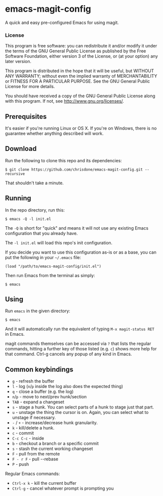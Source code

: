 # emacs-magit-config

A quick and easy pre-configured Emacs for using magit.

### License

This program is free software: you can redistribute it and/or modify
it under the terms of the GNU General Public License as published by
the Free Software Foundation, either version 3 of the License, or
(at your option) any later version.

This program is distributed in the hope that it will be useful,
but WITHOUT ANY WARRANTY; without even the implied warranty of
MERCHANTABILITY or FITNESS FOR A PARTICULAR PURPOSE.  See the
GNU General Public License for more details.

You should have received a copy of the GNU General Public License
along with this program. If not, see <http://www.gnu.org/licenses/>.

## Prerequisites

It's easier if you're running Linux or OS X. If you're on Windows,
there is no guarantee whether anything described will work.

## Download

Run the following to clone this repo and its dependencies:

    $ git clone https://github.com/chrisdone/emacs-magit-config.git --recursive

That shouldn't take a minute.

## Running

In the repo directory, run this:

    $ emacs -Q -l init.el

The `-Q` is short for "quick" and means it will not use any existing
Emacs configuration that you already have.

The `-l init.el` will load this repo's init configuration.

If you decide you want to use this configuration as-is or as a base,
you can put the following in your `~/.emacs` file:

    (load "/path/to/emacs-magit-config/init.el")

Then run Emacs from the terminal as simply:

    $ emacs

## Using

Run `emacs` in the given directory:

    $ emacs

And it will automatically run the equivalent of typing `M-x
magit-status RET` in Emacs.

magit commands themselves can be accessed via `?` that lists the
regular commands, hitting a further key of those listed (e.g. `c`)
shows more help for that command. Ctrl-g cancels any popup of any kind
in Emacs.

## Common keybindings

* `g` - refresh the buffer
* `l` - log (`n`/`p` inside the log also does the expected thing)
* `q` - close a buffer (e.g. the log)
* `n`/`p` - move to next/prev hunk/section
* `TAB` - expand a changeset
* `s` - stage a hunk. You can select parts of a hunk to stage just
  that part.
* `u` - unstage the thing the cursor is on. Again, you can select what
  to unstage if necessary.
* `-` / `+` - increase/decrease hunk granularity.
* `k` - kill/delete a hunk.
* `c` - commit
* `C-c C-c` - inside
* `b` - checkout a branch or a specific commit
* `s` - stash the current working changeset
* `F` - pull from the remote
* `F - r F` - pull --rebase
* `P` - push

Regular Emacs commands:

* `Ctrl-x k` - kill the current buffer
* `Ctrl-g` - cancel whatever prompt is prompting you
